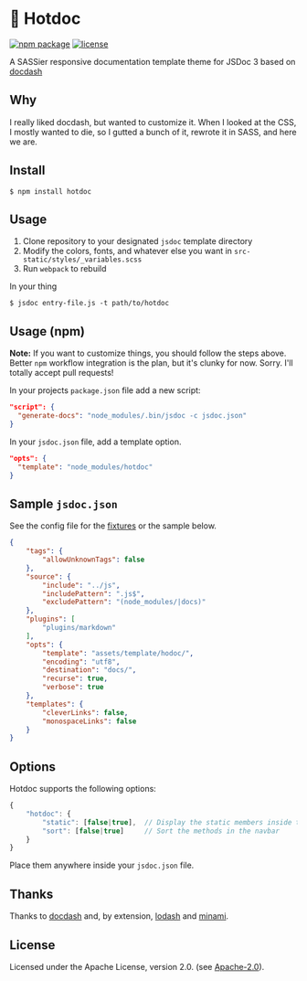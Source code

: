 # 🌭 Hotdoc
[![npm package](https://img.shields.io/npm/v/hotdoc.svg)](https://www.npmjs.com/package/hotdoc) [![license](https://img.shields.io/npm/l/hotdoc.svg)](LICENSE.md)

A SASSier responsive documentation template theme for JSDoc 3 based on [docdash](https://github.com/clenemt/docdash)

## Why

I really liked docdash, but wanted to customize it. When I looked at the CSS, I mostly wanted to die, so I gutted a bunch of it, rewrote it in SASS, and here we are.

## Install

    $ npm install hotdoc

## Usage

1. Clone repository to your designated `jsdoc` template directory
2. Modify the colors, fonts, and whatever else you want in `src-static/styles/_variables.scss`
3. Run `webpack` to rebuild

In your thing

    $ jsdoc entry-file.js -t path/to/hotdoc

## Usage (npm)

**Note:** If you want to customize things, you should follow the steps above. Better `npm` workflow integration is the plan, but it's clunky for now. Sorry. I'll totally accept pull requests!

In your projects `package.json` file add a new script:

```json
"script": {
  "generate-docs": "node_modules/.bin/jsdoc -c jsdoc.json"
}
```

In your `jsdoc.json` file, add a template option.

```json
"opts": {
  "template": "node_modules/hotdoc"
}
```

## Sample `jsdoc.json`
See the config file for the [fixtures](fixtures/fixtures.conf.json) or the sample below.

```json
{
    "tags": {
        "allowUnknownTags": false
    },
    "source": {
        "include": "../js",
        "includePattern": ".js$",
        "excludePattern": "(node_modules/|docs)"
    },
    "plugins": [
        "plugins/markdown"
    ],
    "opts": {
        "template": "assets/template/hodoc/",
        "encoding": "utf8",
        "destination": "docs/",
        "recurse": true,
        "verbose": true
    },
    "templates": {
        "cleverLinks": false,
        "monospaceLinks": false
    }
}
```

## Options

Hotdoc supports the following options:

```js
{
    "hotdoc": {
        "static": [false|true],  // Display the static members inside the navbar
        "sort": [false|true]     // Sort the methods in the navbar
    }
}
```

Place them anywhere inside your `jsdoc.json` file.

## Thanks

Thanks to [docdash](https://github.com/) and, by extension, [lodash](https://lodash.com) and [minami](https://github.com/nijikokun/minami).

## License

Licensed under the Apache License, version 2.0. (see [Apache-2.0](LICENSE.md)).
